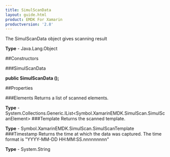```yaml
---
title: SimulScanData
layout: guide.html
product: EMDK For Xamarin 
productversion: '2.8' 
---
```

The SimulScanData object gives scanning result

**Type** - Java.Lang.Object

##Constructors

###SimulScanData

**public SimulScanData ();**


        

##Properties

###Elements
Returns a list of scanned elements.

**Type** - System.Collections.Generic.IList<Symbol.XamarinEMDK.SimulScan.SimulScanElement>
###Template
Returns the scanned template.

**Type** - Symbol.XamarinEMDK.SimulScan.SimulScanTemplate
###Timestamp
Returns the time at which the data was captured. The time format is "YYYY-MM-DD HH:MM:SS.nnnnnnnnn"

**Type** - System.String
